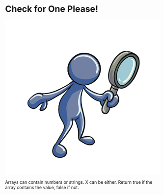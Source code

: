 # Check for One Please!

![alt tag](check.png)

Arrays can contain numbers or strings. X can be either.
Return true if the array contains the value, false if not.

